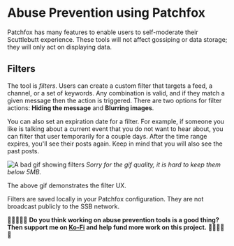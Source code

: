 # Abuse Prevention using Patchfox

Patchfox has many features to enable users to self-moderate their Scuttlebutt experience. These tools will not affect gossiping or data storage; they will only act on displaying data.

## Filters

The tool is _filters_. Users can create a custom filter that targets a feed, a channel, or a set of keywords. Any combination is valid, and if they match a given message then the action is triggered. There are two options for filter actions: **Hiding the message** and **Blurring images**.

You can also set an expiration date for a filter. For example, if someone you like is talking about a current event that you do not want to hear about, you can filter that user temporarily for a couple days. After the time range expires, you'll see their posts again. Keep in mind that you will also see the past posts.

![A bad gif showing filters](../_media/filters.gif)
_Sorry for the gif quality, it is hard to keep them below 5MB._

The above gif demonstrates the filter UX.

Filters are saved locally in your Patchfox configuration. They are not broadcast publicly to the SSB network.

🌴✨💖💕🚀 **Do you think working on abuse prevention tools is a good thing? Then support me on [Ko-Fi](https://ko-fi.com/andreshouldbewriting) and help fund more work on this project.** 🌴✨💖💕🚀 
